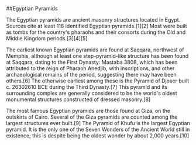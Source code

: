 ##Egyptian Pyramids

The Egyptian pyramids are ancient masonry structures located in Egypt. Sources cite at least 118 identified Egyptian pyramids.[1][2] Most were built as tombs for the country's pharaohs and their consorts during the Old and Middle Kingdom periods.[3][4][5]







The earliest known Egyptian pyramids are found at Saqqara, northwest of Memphis, although at least one step-pyramid-like structure has been found at Saqqara, dating to the First Dynasty: Mastaba 3808, which has been attributed to the reign of Pharaoh Anedjib, with inscriptions, and other archaeological remains of the period, suggesting there may have been others.[6] The otherwise earliest among these is the Pyramid of Djoser built c. 26302610 BCE during the Third Dynasty.[7] This pyramid and its surrounding complex are generally considered to be the world's oldest monumental structures constructed of dressed masonry.[8]







The most famous Egyptian pyramids are those found at Giza, on the outskirts of Cairo. Several of the Giza pyramids are counted among the largest structures ever built.[9] The Pyramid of Khufu is the largest Egyptian pyramid. It is the only one of the Seven Wonders of the Ancient World still in existence; this is despite being the oldest wonder by about 2,000 years.[10]